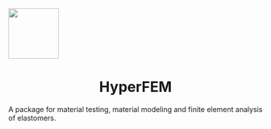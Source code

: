 <img align="center" width="100" height="100" src="https://user-images.githubusercontent.com/115699524/217231575-caf12c57-0375-4652-98cc-81e7bc071f9b.png">

<h1 align="center">HyperFEM</h1>
A package for material testing, material modeling and finite element analysis of elastomers.
